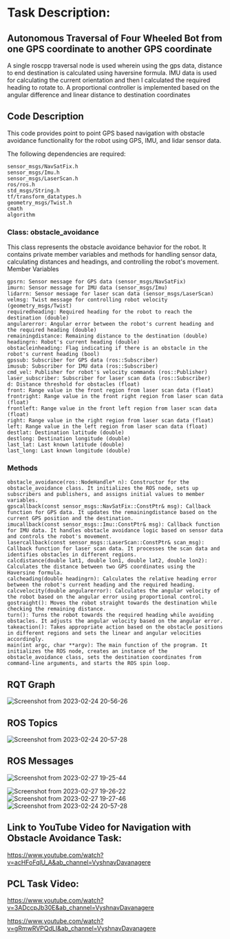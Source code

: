 
# Task Description:
## Autonomous Traversal of Four Wheeled Bot from one GPS coordinate to another GPS coordinate

A single roscpp traversal node is used wherein using the gps data, distance to end destination is calculated using haversine formula. IMU data is used for calculating the current orientation and then I calculated the required heading to rotate to. A proportional controller is implemented based on the angular difference and linear distance to destination coordinates

## Code Description

This code provides point to point GPS based navigation with obstacle avoidance functionality for the robot using GPS, IMU, and lidar sensor data.

The following dependencies are required:

    sensor_msgs/NavSatFix.h
    sensor_msgs/Imu.h
    sensor_msgs/LaserScan.h
    ros/ros.h
    std_msgs/String.h
    tf/transform_datatypes.h
    geometry_msgs/Twist.h
    cmath
    algorithm

### Class: obstacle_avoidance

This class represents the obstacle avoidance behavior for the robot. It contains private member variables and methods for handling sensor data, calculating distances and headings, and controlling the robot's movement.
Member Variables

    gpsrn: Sensor message for GPS data (sensor_msgs/NavSatFix)
    imurn: Sensor message for IMU data (sensor_msgs/Imu)
    lidarrn: Sensor message for laser scan data (sensor_msgs/LaserScan)
    velmsg: Twist message for controlling robot velocity (geometry_msgs/Twist)
    requiredheading: Required heading for the robot to reach the destination (double)
    angularerror: Angular error between the robot's current heading and the required heading (double)
    remainingdistance: Remaining distance to the destination (double)
    headingrn: Robot's current heading (double)
    obstacleinheading: Flag indicating if there is an obstacle in the robot's current heading (bool)
    gpssub: Subscriber for GPS data (ros::Subscriber)
    imusub: Subscriber for IMU data (ros::Subscriber)
    cmd_vel: Publisher for robot's velocity commands (ros::Publisher)
    laser_subscriber: Subscriber for laser scan data (ros::Subscriber)
    d: Distance threshold for obstacles (float)
    front: Range value in the front region from laser scan data (float)
    frontright: Range value in the front right region from laser scan data (float)
    frontleft: Range value in the front left region from laser scan data (float)
    right: Range value in the right region from laser scan data (float)
    left: Range value in the left region from laser scan data (float)
    destlat: Destination latitude (double)
    destlong: Destination longitude (double)
    last_lat: Last known latitude (double)
    last_long: Last known longitude (double)

### Methods

    obstacle_avoidance(ros::NodeHandle* n): Constructor for the obstacle_avoidance class. It initializes the ROS node, sets up subscribers and publishers, and assigns initial values to member variables.
    gpscallback(const sensor_msgs::NavSatFix::ConstPtr& msg): Callback function for GPS data. It updates the remainingdistance based on the current GPS position and the destination.
    imucallback(const sensor_msgs::Imu::ConstPtr& msg): Callback function for IMU data. It handles obstacle avoidance logic based on sensor data and controls the robot's movement.
    lasercallback(const sensor_msgs::LaserScan::ConstPtr& scan_msg): Callback function for laser scan data. It processes the scan data and identifies obstacles in different regions.
    calcdistance(double lat1, double lon1, double lat2, double lon2): Calculates the distance between two GPS coordinates using the Haversine formula.
    calcheading(double headingrn): Calculates the relative heading error between the robot's current heading and the required heading.
    calcvelocity(double angularerror): Calculates the angular velocity of the robot based on the angular error using proportional control.
    gostraight(): Moves the robot straight towards the destination while checking the remaining distance.
    turn(): Turns the robot towards the required heading while avoiding obstacles. It adjusts the angular velocity based on the angular error.
    takeaction(): Takes appropriate action based on the obstacle positions in different regions and sets the linear and angular velocities accordingly.
    main(int argc, char **argv): The main function of the program. It initializes the ROS node, creates an instance of the obstacle_avoidance class, sets the destination coordinates from command-line arguments, and starts the ROS spin loop.


## RQT Graph

![Screenshot from 2023-02-24 20-56-26](https://user-images.githubusercontent.com/96124935/221219255-bf6888cf-b80c-44fa-aaa8-742839b9716b.png)

## ROS Topics

![Screenshot from 2023-02-24 20-57-28](https://user-images.githubusercontent.com/96124935/221219338-1cfa2f70-4279-49ca-8f81-e6946bbe22df.png)

## ROS Messages

![Screenshot from 2023-02-27 19-25-44](https://user-images.githubusercontent.com/96124935/221584013-ab80217b-aeea-4eb3-940e-8d3fb9dc76ca.png)

![Screenshot from 2023-02-27 19-26-22](https://user-images.githubusercontent.com/96124935/221584019-5f41443d-181c-45f3-928f-2c46558d912b.png)
![Screenshot from 2023-02-27 19-27-46](https://user-images.githubusercontent.com/96124935/221584030-268cf7d3-cf51-442a-b158-e923248c188a.png)
![Screenshot from 2023-02-24 20-57-28](https://user-images.githubusercontent.com/96124935/221583944-17e260b8-9f6b-43c0-b527-d60ee4bb48ce.png)

## Link to YouTube Video for Navigation with Obstacle Avoidance Task:
https://www.youtube.com/watch?v=acHFoFqlU_A&ab_channel=VyshnavDavanagere

## PCL Task Video:
https://www.youtube.com/watch?v=3ADccpJb30E&ab_channel=VyshnavDavanagere

https://www.youtube.com/watch?v=gRmwRVPQdLI&ab_channel=VyshnavDavanagere
